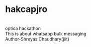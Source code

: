 # hakcapjro
<br>
optica hackathon
<br>
This is about whatsapp bulk messaging
<br>
Author-Shreyas Chaudhary(jiit)
